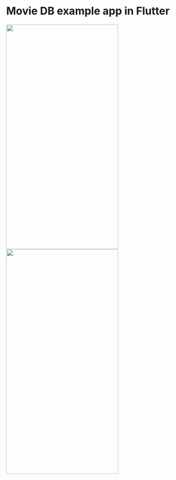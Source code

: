 # Movie DB example app in Flutter

<img src="https://user-images.githubusercontent.com/13943321/149575069-8076bbcf-de42-4f70-892d-fc40caa703c2.png" width=300 height=600> <img src="https://user-images.githubusercontent.com/13943321/149575098-871de1a5-aa0d-4793-acd1-3f86a3e32f3f.png" width=300 height=600>
